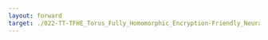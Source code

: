 ```yaml
---
layout: forward
target: ./022-TT-TFHE_Torus_Fully_Homomorphic_Encryption-Friendly_Neural_Network_Architecture
---
```


